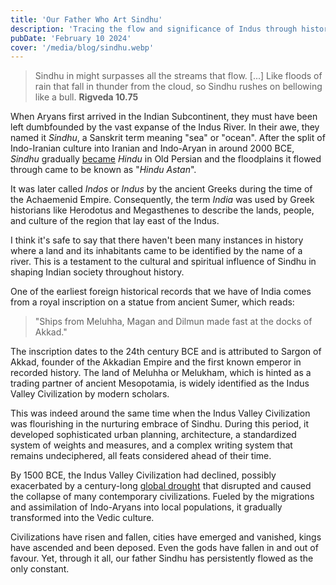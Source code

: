 ```yaml
---
title: 'Our Father Who Art Sindhu'
description: 'Tracing the flow and significance of Indus through history'
pubDate: 'February 10 2024'
cover: '/media/blog/sindhu.webp'
---
```


> Sindhu in might surpasses all the streams that flow. \[...] Like floods of rain that fall in thunder from the cloud, so Sindhu rushes on bellowing like a bull.
> **Rigveda 10.75**

When Aryans first arrived in the Indian Subcontinent, they must have been left dumbfounded by the vast expanse of the Indus River. In their awe, they named it _Sindhu_, a Sanskrit term meaning "sea" or "ocean". After the split of Indo-Iranian culture into Iranian and Indo-Aryan in around 2000 BCE, _Sindhu_ gradually [became](https://en.wikipedia.org/wiki/Proto-Iranian_language#Development_into_Old_Iranian) _Hindu_ in Old Persian and the floodplains it flowed through came to be known as "_Hindu Astan_".

It was later called _Indos_ or _Indus_ by the ancient Greeks during the time of the Achaemenid Empire. Consequently, the term _India_ was used by Greek historians like Herodotus and Megasthenes to describe the lands, people, and culture of the region that lay east of the Indus.

I think it's safe to say that there haven't been many instances in history where a land and its inhabitants came to be identified by the name of a river. This is a testament to the cultural and spiritual influence of Sindhu in shaping Indian society throughout history.

One of the earliest foreign historical records that we have of India comes from a royal inscription on a statue from ancient Sumer, which reads:

> "Ships from Meluhha, Magan and Dilmun made fast at the docks of Akkad."

The inscription dates to the 24th century BCE and is attributed to Sargon of Akkad, founder of the Akkadian Empire and the first known emperor in recorded history. The land of Meluhha or Melukham, which is hinted as a trading partner of ancient Mesopotamia, is widely identified as the Indus Valley Civilization by modern scholars.

This was indeed around the same time when the Indus Valley Civilization was flourishing in the nurturing embrace of Sindhu. During this period, it developed sophisticated urban planning, architecture, a standardized system of weights and measures, and a complex writing system that remains undeciphered, all feats considered ahead of their time.

By 1500 BCE, the Indus Valley Civilization had declined, possibly exacerbated by a century-long [global drought](https://en.wikipedia.org/wiki/4.2-kiloyear_event) that disrupted and caused the collapse of many contemporary civilizations. Fueled by the migrations and assimilation of Indo-Aryans into local populations, it gradually transformed into the Vedic culture.

Civilizations have risen and fallen, cities have emerged and vanished, kings have ascended and been deposed. Even the gods have fallen in and out of favour. Yet, through it all, our father Sindhu has persistently flowed as the only constant.
